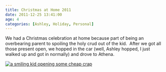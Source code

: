 ```yaml
---
title: Christmas at Home 2011
date: 2011-12-25 13:41:00
age: 4
categories: [Ashley, Holiday, Personal]
---
```

We had a Christmas celebration at home because part of being an overbearing parent to spoiling the holy crud out of the kid.  After we got all those present open, we hopped in the car (well, Ashley hopped, I just walked up and got in normally) and drove to Athena.

[<img src="https://lh3.googleusercontent.com/lJNYSLlQIW0K2sswmSOjVSP-UPbDKaOzFTQypz7q_GXPy631s7FdvYOX8ddNhbZs8ft4VVcNHNIgP_iLfZMMdPlzvemiM037kngYU9bJ2Q=w293-h220" alt="a smiling kid opening some cheap crap" class="wyseguys-album"/>](https://get.google.com/albumarchive/108001626876662627571/album/AF1QipNxSCwG4D1wbNSKBYprCX9qT1qJQeMps3I--hc7?source=pwa&authKey=CN-7vpf2t4rrZQ)